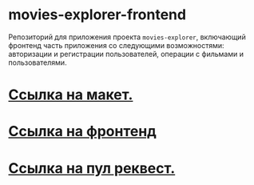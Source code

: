 # movies-explorer-frontend

Репозиторий для приложения проекта `movies-explorer`, включающий фронтенд часть приложения со следующими возможностями: авторизации и регистрации пользователей, операции с фильмами и пользователями.

# [Ссылка на макет.](https://disk.yandex.ru/d/R7ehjRG9yME3zQ)

# [Ссылка на фронтенд](https://movies-ger.nomoredomains.club/signin)

# [Ссылка на пул реквест.](https://github.com/ger-an-a/movies-explorer-frontend/pull/2)